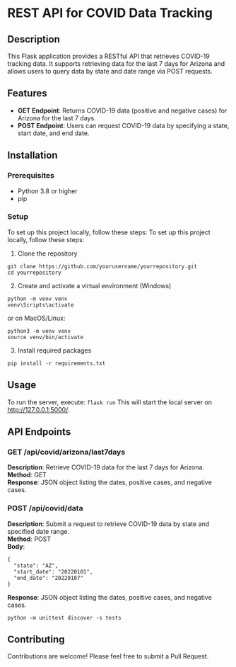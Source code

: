 # REST API for COVID Data Tracking

## Description
This Flask application provides a RESTful API that retrieves COVID-19 tracking data. It supports retrieving data for the last 7 days for Arizona and allows users to query data by state and date range via POST requests.

## Features
- **GET Endpoint**: Returns COVID-19 data (positive and negative cases) for Arizona for the last 7 days.
- **POST Endpoint**: Users can request COVID-19 data by specifying a state, start date, and end date.
## Installation
### Prerequisites
- Python 3.8 or higher
- pip
### Setup
To set up this project locally, follow these steps:
To set up this project locally, follow these steps:

1. Clone the repository
```
git clone https://github.com/yourusername/yourrepository.git
cd yourrepository
```
2. Create and activate a virtual environment (Windows)
```
python -m venv venv
venv\Scripts\activate
```
or on MacOS/Linux:
```
python3 -m venv venv
source venv/bin/activate
```
3. Install required packages
```
pip install -r requirements.txt
```

## Usage
To run the server, execute:
```flask run```
This will start the local server on http://127.0.0.1:5000/.

## API Endpoints

### GET /api/covid/arizona/last7days
**Description**: Retrieve COVID-19 data for the last 7 days for Arizona.<br/>
**Method**: GET<br/>
**Response**: JSON object listing the dates, positive cases, and negative cases.

### POST /api/covid/data
**Description**: Submit a request to retrieve COVID-19 data by state and specified date range.<br/>
**Method**: POST<br/>
**Body**:
```
{
  "state": "AZ",
  "start_date": "20220101",
  "end_date": "20220107"
}
```
**Response**: JSON object listing the dates, positive cases, and negative cases.

`python -m unittest discover -s tests`
## Contributing
Contributions are welcome! Please feel free to submit a Pull Request.

